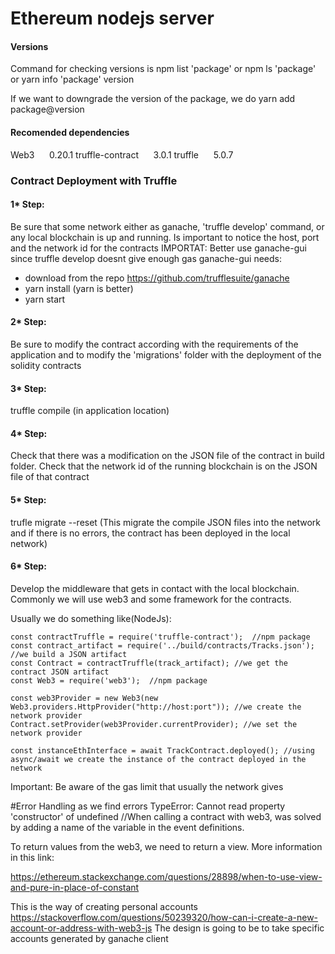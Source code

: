 # Ethereum nodejs server

#### Versions 
Command for checking versions is 
npm list 'package' or npm ls 'package'
or
yarn info 'package' version

If we want to downgrade the version of the package, we do
yarn add package@version

#### Recomended dependencies
Web3&nbsp;&nbsp;&nbsp;&nbsp;&nbsp;&nbsp;0.20.1
truffle-contract&nbsp;&nbsp;&nbsp;&nbsp;&nbsp;&nbsp;3.0.1
truffle&nbsp;&nbsp;&nbsp;&nbsp;&nbsp;&nbsp;5.0.7

### Contract Deployment with Truffle

#### 1* Step: 
Be sure that some network either as ganache, 'truffle develop' command, or any local blockchain is up and running.
Is important to notice the host, port and the network id for the contracts
IMPORTAT: Better use ganache-gui since truffle develop doesnt give enough gas
ganache-gui needs:
-   download from the repo https://github.com/trufflesuite/ganache
-   yarn install (yarn is better)
-   yarn start

#### 2* Step:
Be sure to modify the contract according with the requirements of the application and to modify the 'migrations' folder with the deployment of the solidity contracts

#### 3* Step:
truffle compile (in application location)
 
#### 4* Step:
Check that there was a modification on the JSON file of the contract in build folder. Check that the network id of the running blockchain is on the JSON file of that contract

#### 5* Step:
trufle migrate --reset (This migrate the compile JSON files into the network and if there is no errors, the contract has been deployed in the local network)

#### 6* Step:
Develop the middleware that gets in contact with the local blockchain. Commonly we will use web3 and some framework for the contracts.

Usually we do something like(NodeJs):

```
const contractTruffle = require('truffle-contract');  //npm package
const contract_artifact = require('../build/contracts/Tracks.json'); //we build a JSON artifact
const Contract = contractTruffle(track_artifact); //we get the contract JSON artifact
const Web3 = require('web3');  //npm package

const web3Provider = new Web3(new Web3.providers.HttpProvider("http://host:port")); //we create the network provider
Contract.setProvider(web3Provider.currentProvider); //we set the network provider

const instanceEthInterface = await TrackContract.deployed(); //using async/await we create the instance of the contract deployed in the network 

```
Important: Be aware of the gas limit that usually the network gives

#Error Handling as we find errors
TypeError: Cannot read property 'constructor' of undefined //When calling a contract with web3, was solved by adding a name of the variable in the event definitions. 

To return values from the web3, we need to return a view. More information in this link:

https://ethereum.stackexchange.com/questions/28898/when-to-use-view-and-pure-in-place-of-constant

This is the way of creating personal accounts 
https://stackoverflow.com/questions/50239320/how-can-i-create-a-new-account-or-address-with-web3-js
 The design is going to be to take specific accounts generated by ganache client 